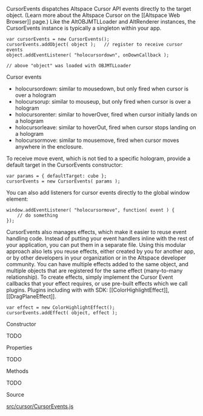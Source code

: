 CursorEvents dispatches Altspace Cursor API events directly to the target object. (Learn more about the Altspace Cursor on the [[Altspace Web Browser]] page.)  Like the AltOBJMTLLoader and AltRenderer instances, the CursorEvents instance is typically a singleton within your app.  

```
var cursorEvents = new CursorEvents();
cursorEvents.addObject( object );   // register to receive cursor events
object.addEventListener( "holocursordown", onDownCallback );

// above "object" was loaded with OBJMTLLoader
```

Cursor events
* holocursordown: similar to mousedown, but only fired when cursor is over a hologram
* holocursorup: similar to mouseup, but only fired when cursor is over a hologram
* holocursorenter: similar to hoverOver, fired when cursor initially lands on a hologram
* holocursorleave: similar to hoverOut, fired when cursor stops landing on a hologram
* holocursormove: similar to mousemove, fired when cursor moves anywhere in the enclosure.

To receive move event, which is not tied to a specific hologram, provide a default target in the CursorEvents constructor:
```
var params = { defaultTarget: cube };
cursorEvents = new CursorEvents( params );
```
You can also add listeners for cursor events directly to the global window element:
```
window.addEventListener( "holocursormove", function( event ) {
    // do something
});
```

CursorEvents also manages effects, which make it easier to reuse event handling code.  Instead of putting your event handlers inline with the rest of your application, you can put them in a separate file.  Using this modular approach also lets you reuse effects, either created by you for another app, or by other developers in your organization or in the Altspace developer community. You can have multiple effects added to the same object, and multiple objects that are registered for the same effect (many-to-many relationship).  To create effects, simply implement the Cursor Event callbacks that your effect requires, or use pre-built effects which we call plugins.  Plugins including with with SDK: [[ColorHighlightEffect]], [[DragPlaneEffect]].

```
var effect = new ColorHighlightEffect();
cursorEvents.addEffect( object, effect );
```



Constructor

TODO

Properties

TODO

Methods

TODO

Source

[src/cursor/CursorEvents.js](https://github.com/AltspaceVR/AltspaceSDK/blob/master/src/cursor/CursorEvents.js)
